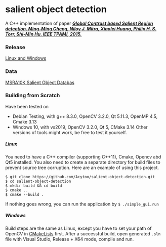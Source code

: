 # salient object detection

A C++ implementation of paper [***Global Contrast based Salient Region detection. Ming-Ming Cheng, Niloy J. Mitra, Xiaolei Huang, Philip H. S. Torr, Shi-Min Hu. IEEE TPAMI, 2015.*** ](https://mmcheng.net/mftp/Papers/SaliencyTPAMI.pdf)

### Release
[Linux and Windows](https://github.com/Acytoo/salient-object-detection/releases)

### Data
[MSRA10K Salient Object Databas](https://mmcheng.net/msra10k/)

### Building from Scratch

Have been tested on 
* Debian Testing, with g++ 8.3.0, OpenCV 3.2.0, Qt 5.11.3, OpenMP 4.5, Cmake 3.13
* Windows 10, with vs2019, OpenCV 3.2.0, Qt 5, CMake 3.14
Other versions of tools might work, be free to test it yourself.

##### Linux
You need to have a C++ compiler (supporting C++11), Cmake, Opencv abd Qt5 installed. You also need to create a separate directory for build files to prevent source tree corruption. 
Here are an example of using this project.
```
$ git clone https://github.com/Acytoo/salient-object-detection.git
$ cd salient-object-detection
$ mkdir build && cd build
$ cmake ..
$ cmake --build .
```
If nothing goes wrong, you can run the application by ```$ ./simple_gui.run``` 

##### Windows
Build steps are the same as Linux, except you have to set your path of OpenCV in [CMakeLists](https://github.com/Acytoo/salient-object-detection/blob/master/CMakeLists.txt) first.
After a successful build, open generated ```.sln``` file with Visual Studio, Release + X64 mode, compile and run.


